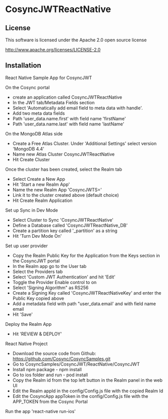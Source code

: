 # CosyncJWTReactNative

## License

This software is licensed under the Apache 2.0 open source license

http://www.apache.org/licenses/LICENSE-2.0

## Installation

React Native Sample App for CosyncJWT

On the Cosync portal

- create an application called CosyncJWTReactNative
- In the JWT tab/Metadata Fields section
- Select 'Automatically add email field to meta data with handle'.
- Add two meta data fields
- Path 'user_data.name.first' with field name 'firstName'
- Path 'user_data.name.last' with field name 'lastName'

On the MongoDB Atlas side

- Create a Free Atlas Cluster. Under 'Additional Settings' select version 'MongoDB 4.4'
- Name new Atlas Cluster CosyncJWTReactNative
- Hit Create Cluster

Once the cluster has been created, select the Realm tab

- Select Create a New App
- Hit 'Start a new Realm App'
- Name the new Realm App 'CosyncJWTS='
- Link it to the  cluster created above (default choice)
- Hit Create Realm Application

Set up Sync in Dev Mode

- Select Cluster to Sync 'CosyncJWTReactNative'
- Define a Database called 'CosyncJWTReactNative_DB'
- Create a partition key called '\_partition' as a string
- Hit 'Turn Dev Mode On'

Set up user provider

- Copy the Realm Public Key for the Application from the Keys section in the CosyncJWT portal
- In the Realm app go to the User tab
- Select the Providers tab
- Select 'Custom JWT Authentication' and hit 'Edit'
- Toggle the Provider Enable control to on
- Select 'Signing Algorithm" as RS256
- Create a Signing Key called 'CosyncJWTReactNativeKey' and enter the Public Key copied above
- Add a metadata field with path "user_data.email' and with field name email
- Hit 'Save'

Deploy the Realm App

- Hit 'REVIEW & DEPLOY'

React Native Project

- Download the source code from Github: https://github.com/Cosync/CosyncSamples.git
- Go to CosyncSamples/CosyncJWT/ReactNative/CosyncJWT
- Install npm package - npm install
- Go to ios folder and run - pod install
- Copy the Realm id from the top left button in the Realm panel in the web UI
- Edit the Realm appId in the config/Config.js file with the copied Realm Id
- Edit the CosyncApp appToken in the config/Config.js file with the APP_TOKEN from the Cosync Portal

Run the app 'react-native run-ios'
